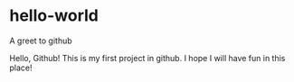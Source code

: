 # hello-world
A greet to github

Hello, Github!
This is my first project in github.
I hope I will have fun in this place!
